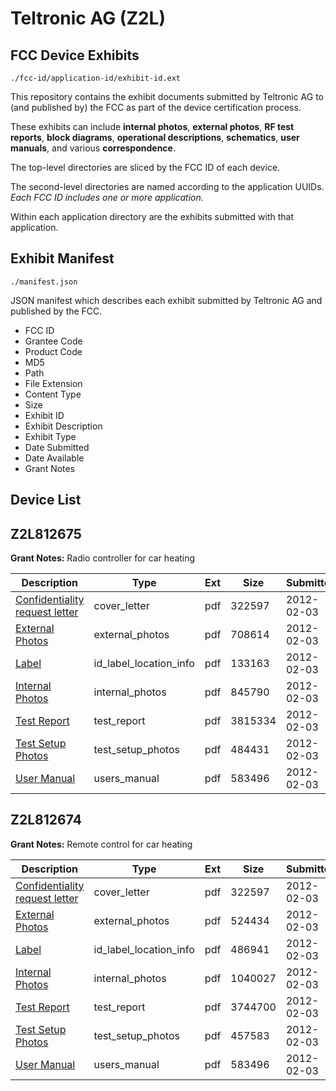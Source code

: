 # Teltronic AG (Z2L)
## FCC Device Exhibits

```
./fcc-id/application-id/exhibit-id.ext
```

This repository contains the exhibit documents submitted by Teltronic AG to (and published by) the FCC as part of the device certification process.

These exhibits can include **internal photos**, **external photos**, **RF test reports**, **block diagrams**, **operational descriptions**, **schematics**, **user manuals**, and various **correspondence**.

The top-level directories are sliced by the FCC ID of each device.

The second-level directories are named according to the application UUIDs. *Each FCC ID includes one or more application.*

Within each application directory are the exhibits submitted with that application. 

## Exhibit Manifest

```
./manifest.json
```

JSON manifest which describes each exhibit submitted by Teltronic AG and published by the FCC.

- FCC ID
- Grantee Code
- Product Code
- MD5
- Path
- File Extension
- Content Type
- Size
- Exhibit ID
- Exhibit Description
- Exhibit Type
- Date Submitted
- Date Available
- Grant Notes

## Device List
## Z2L812675
**Grant Notes:** Radio controller for car heating

| Description | Type | Ext | Size | Submitted | Available |
| ----------- | ---- | --- | ---- | --------- | --------- |
| [Confidentiality request letter](Z2L812675/5a4db289df27832ffaf081f00c7d9d22/1630582.pdf) | cover_letter | pdf | 322597 | 2012-02-03 | 2012-02-03 |
| [External Photos](Z2L812675/5a4db289df27832ffaf081f00c7d9d22/1630593.pdf) | external_photos | pdf | 708614 | 2012-02-03 | 2012-02-03 |
| [Label](Z2L812675/5a4db289df27832ffaf081f00c7d9d22/1630595.pdf) | id_label_location_info | pdf | 133163 | 2012-02-03 | 2012-02-03 |
| [Internal Photos](Z2L812675/5a4db289df27832ffaf081f00c7d9d22/1630594.pdf) | internal_photos | pdf | 845790 | 2012-02-03 | 2012-02-03 |
| [Test Report](Z2L812675/5a4db289df27832ffaf081f00c7d9d22/1630598.pdf) | test_report | pdf | 3815334 | 2012-02-03 | 2012-02-03 |
| [Test Setup Photos](Z2L812675/5a4db289df27832ffaf081f00c7d9d22/1630599.pdf) | test_setup_photos | pdf | 484431 | 2012-02-03 | 2012-02-03 |
| [User Manual](Z2L812675/5a4db289df27832ffaf081f00c7d9d22/1630590.pdf) | users_manual | pdf | 583496 | 2012-02-03 | 2012-02-03 |
## Z2L812674
**Grant Notes:** Remote control for car heating

| Description | Type | Ext | Size | Submitted | Available |
| ----------- | ---- | --- | ---- | --------- | --------- |
| [Confidentiality request letter](Z2L812674/da0039e3f18e6c3ad07b3f2767c4d1c1/1630582.pdf) | cover_letter | pdf | 322597 | 2012-02-03 | 2012-02-03 |
| [External Photos](Z2L812674/da0039e3f18e6c3ad07b3f2767c4d1c1/1630583.pdf) | external_photos | pdf | 524434 | 2012-02-03 | 2012-02-03 |
| [Label](Z2L812674/da0039e3f18e6c3ad07b3f2767c4d1c1/1630585.pdf) | id_label_location_info | pdf | 486941 | 2012-02-03 | 2012-02-03 |
| [Internal Photos](Z2L812674/da0039e3f18e6c3ad07b3f2767c4d1c1/1630584.pdf) | internal_photos | pdf | 1040027 | 2012-02-03 | 2012-02-03 |
| [Test Report](Z2L812674/da0039e3f18e6c3ad07b3f2767c4d1c1/1630588.pdf) | test_report | pdf | 3744700 | 2012-02-03 | 2012-02-03 |
| [Test Setup Photos](Z2L812674/da0039e3f18e6c3ad07b3f2767c4d1c1/1630589.pdf) | test_setup_photos | pdf | 457583 | 2012-02-03 | 2012-02-03 |
| [User Manual](Z2L812674/da0039e3f18e6c3ad07b3f2767c4d1c1/1630590.pdf) | users_manual | pdf | 583496 | 2012-02-03 | 2012-02-03 |
